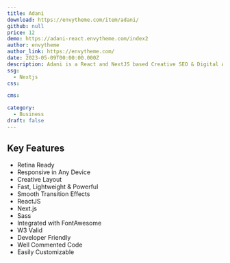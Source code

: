 ```yaml
---
title: Adani
download: https://envytheme.com/item/adani/
github: null
price: 12
demo: https://adani-react.envytheme.com/index2
author: envytheme
author_link: https://envytheme.com/
date: 2023-05-09T00:00:00.000Z
description: Adani is a React and NextJS based Creative SEO & Digital Agency template. The template is built with ReactJS, Next.js, and Sass.
ssg:
  - Nextjs
css:

cms:

category:
  - Business
draft: false
---
```


## Key Features

- Retina Ready
- Responsive in Any Device
- Creative Layout
- Fast, Lightweight & Powerful
- Smooth Transition Effects
- ReactJS
- Next.js
- Sass
- Integrated with FontAwesome
- W3 Valid
- Developer Friendly
- Well Commented Code
- Easily Customizable
